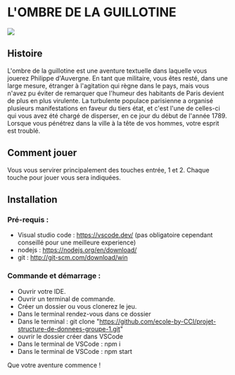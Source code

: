 # L'OMBRE DE LA GUILLOTINE

![](https://i.imgur.com/sqoxLuq.png)

## Histoire

L'ombre de la guillotine est une aventure textuelle dans laquelle vous jouerez Philippe d'Auvergne.
En tant que militaire, vous êtes resté, dans une large mesure, étranger à l'agitation qui règne dans le pays, mais vous n'avez pu éviter de remarquer que l'humeur des habitants de Paris devient de plus en plus virulente.
La turbulente populace parisienne a organisé plusieurs manifestations en faveur du tiers état, et c'est l'une de celles-ci qui vous avez été chargé de disperser, en ce jour du début de l'année 1789. Lorsque vous pénétrez dans la ville à la tête de vos hommes, votre esprit est troublé.

## Comment jouer

Vous vous servirer principalement des touches entrée, 1 et 2.
Chaque touche pour jouer vous sera indiquées.

## Installation 

### Pré-requis : 
- Visual studio code : https://vscode.dev/
(pas obligatoire cependant conseillé pour une meilleure experience)
- nodejs : https://nodejs.org/en/download/
- git : http://git-scm.com/download/win

### Commande et démarrage : 

- Ouvrir votre IDE.
- Ouvrir un terminal de commande.
- Créer un dossier ou vous clonerez le jeu.
- Dans le terminal rendez-vous dans ce dossier
- Dans le terminal : git clone "https://github.com/ecole-by-CCI/projet-structure-de-donnees-groupe-1.git"
- ouvrir le dossier créer dans VSCode
- Dans le terminal de VSCode : npm i
- Dans le terminal de VSCode : npm start

Que votre aventure commence ! 

